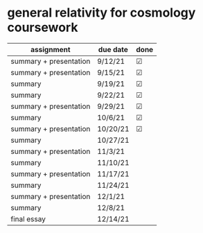 # general relativity for cosmology coursework

| assignment             | due date | done |
| ---------------------- | -------- | ---- |
| summary + presentation | 9/12/21  | ☑    |
| summary + presentation | 9/15/21  | ☑    |
| summary                | 9/19/21  | ☑    |
| summary                | 9/22/21  | ☑    |
| summary + presentation | 9/29/21  | ☑    |
| summary                | 10/6/21  | ☑    |
| summary + presentation | 10/20/21 | ☑    |
| summary                | 10/27/21 |      |
| summary + presentation | 11/3/21  |      |
| summary                | 11/10/21 |      |
| summary + presentation | 11/17/21 |      |
| summary                | 11/24/21 |      |
| summary + presentation | 12/1/21  |      |
| summary                | 12/8/21  |      |
| final essay            | 12/14/21 |      |
